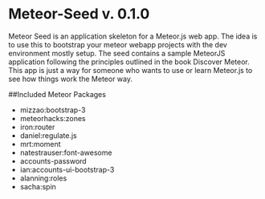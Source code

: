 Meteor-Seed v. 0.1.0
====================

Meteor Seed is an application skeleton for a Meteor.js web app. The idea is to use this to bootstrap your meteor webapp projects with the dev environment mostly setup. The seed contains a sample MeteorJS application following the principles outlined in the book Discover Meteor. This app is just a way for someone who wants to use or learn Meteor.js to see how things work the Meteor way.

##Included Meteor Packages

* mizzao:bootstrap-3
* meteorhacks:zones
* iron:router
* daniel:regulate.js
* mrt:moment
* natestrauser:font-awesome
* accounts-password
* ian:accounts-ui-bootstrap-3
* alanning:roles
* sacha:spin


